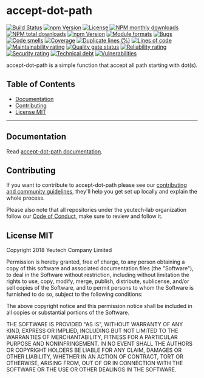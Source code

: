 # accept-dot-path

[![Build Status](https://travis-ci.org/yeutech-lab/accept-dot-path.svg?branch=master)](https://travis-ci.org/yeutech-lab/accept-dot-path) [![npm Version](https://img.shields.io/npm/v/@yeutech-lab/accept-dot-path.svg?style=flat)](https://www.npmjs.com/package/@yeutech-lab/accept-dot-path) [![License](https://img.shields.io/npm/l/@yeutech-lab/accept-dot-path.svg?style=flat)](https://www.npmjs.com/package/@yeutech-lab/accept-dot-path) [![NPM monthly downloads](https://img.shields.io/npm/dm/@yeutech-lab/accept-dot-path.svg?style=flat)](https://npmjs.org/package/@yeutech-lab/accept-dot-path) [![NPM total downloads](https://img.shields.io/npm/dt/@yeutech-lab/accept-dot-path.svg?style=flat)](https://npmjs.org/package/@yeutech-lab/accept-dot-path) [![npm Version](https://img.shields.io/node/v/@yeutech-lab/accept-dot-path.svg?style=flat)](https://www.npmjs.com/package/@yeutech-lab/accept-dot-path) [![Module formats](https://img.shields.io/badge/module%20formats-umd%2C%20cjs%2C%20esm-green.svg?style=flat)](https://www.npmjs.com/package/@yeutech-lab/accept-dot-path)
[![Bugs](https://sonarcloud.io/api/project_badges/measure?project=com.github.yeutech-lab.accept-dot-path&metric=bugs)](https://sonarcloud.io/api/project_badges/measure?project=com.github.yeutech-lab.accept-dot-path&metric=bugs)
[![Code smells](https://sonarcloud.io/api/project_badges/measure?project=com.github.yeutech-lab.accept-dot-path&metric=code_smells)](https://sonarcloud.io/api/project_badges/measure?project=com.github.yeutech-lab.accept-dot-path&metric=code_smells)
[![Coverage](https://sonarcloud.io/api/project_badges/measure?project=com.github.yeutech-lab.accept-dot-path&metric=coverage)](https://sonarcloud.io/api/project_badges/measure?project=com.github.yeutech-lab.accept-dot-path&metric=coverage)
[![Duplicate lines (%)](https://sonarcloud.io/api/project_badges/measure?project=com.github.yeutech-lab.accept-dot-path&metric=duplicated_lines_density)](https://sonarcloud.io/api/project_badges/measure?project=com.github.yeutech-lab.accept-dot-path&metric=duplicated_lines_density)
[![Lines of code](https://sonarcloud.io/api/project_badges/measure?project=com.github.yeutech-lab.accept-dot-path&metric=ncloc)](https://sonarcloud.io/api/project_badges/measure?project=com.github.yeutech-lab.accept-dot-path&metric=ncloc)
[![Maintainability rating](https://sonarcloud.io/api/project_badges/measure?project=com.github.yeutech-lab.accept-dot-path&metric=sqale_rating)](https://sonarcloud.io/api/project_badges/measure?project=com.github.yeutech-lab.accept-dot-path&metric=sqale_rating)
[![Quality gate status](https://sonarcloud.io/api/project_badges/measure?project=com.github.yeutech-lab.accept-dot-path&metric=alert_status)](https://sonarcloud.io/api/project_badges/measure?project=com.github.yeutech-lab.accept-dot-path&metric=alert_status)
[![Reliability rating](https://sonarcloud.io/api/project_badges/measure?project=com.github.yeutech-lab.accept-dot-path&metric=reliability_rating)](https://sonarcloud.io/api/project_badges/measure?project=com.github.yeutech-lab.accept-dot-path&metric=reliability_rating)
[![Security rating](https://sonarcloud.io/api/project_badges/measure?project=com.github.yeutech-lab.accept-dot-path&metric=security_rating)](https://sonarcloud.io/api/project_badges/measure?project=com.github.yeutech-lab.accept-dot-path&metric=security_rating)
[![Technical debt](https://sonarcloud.io/api/project_badges/measure?project=com.github.yeutech-lab.accept-dot-path&metric=sqale_index)](https://sonarcloud.io/api/project_badges/measure?project=com.github.yeutech-lab.accept-dot-path&metric=sqale_index)
[![Vulnerabilities](https://sonarcloud.io/api/project_badges/measure?project=com.github.yeutech-lab.accept-dot-path&metric=vulnerabilities)](https://sonarcloud.io/api/project_badges/measure?project=com.github.yeutech-lab.accept-dot-path&metric=vulnerabilities) 

accept-dot-path is a simple function that accept all path starting with dot(s).

## Table of Contents

  - [Documentation](#documentation)
  - [Contributing](#contributing)
  - [License MIT](#license-mit)

---

## Documentation

Read [accept-dot-path documentation](https://yeutech-lab.github.io/accept-dot-path).


## Contributing

If you want to contribute to accept-dot-path please see our [contributing and community guidelines](https://github.com/yeutech-lab/accept-dot-path/blob/master/CONTRIBUTING.md), they\'ll help you get set up locally and explain the whole process.

Please also note that all repositories under the yeutech-lab organization follow our [Code of Conduct](https://github.com/yeutech-lab/accept-dot-path/blob/master/CODE_OF_CONDUCT.md), make sure to review and follow it.

## License MIT

Copyright 2018 Yeutech Company Limited

Permission is hereby granted, free of charge, to any person obtaining a copy of this software and associated documentation files (the "Software"), to deal in the Software without restriction, including without limitation the rights to use, copy, modify, merge, publish, distribute, sublicense, and/or sell copies of the Software, and to permit persons to whom the Software is furnished to do so, subject to the following conditions:

The above copyright notice and this permission notice shall be included in all copies or substantial portions of the Software.

THE SOFTWARE IS PROVIDED "AS IS", WITHOUT WARRANTY OF ANY KIND, EXPRESS OR IMPLIED, INCLUDING BUT NOT LIMITED TO THE WARRANTIES OF MERCHANTABILITY, FITNESS FOR A PARTICULAR PURPOSE AND NONINFRINGEMENT. IN NO EVENT SHALL THE AUTHORS OR COPYRIGHT HOLDERS BE LIABLE FOR ANY CLAIM, DAMAGES OR OTHER LIABILITY, WHETHER IN AN ACTION OF CONTRACT, TORT OR OTHERWISE, ARISING FROM, OUT OF OR IN CONNECTION WITH THE SOFTWARE OR THE USE OR OTHER DEALINGS IN THE SOFTWARE.

